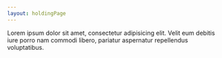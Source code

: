 ```yaml
---
layout: holdingPage
---
```


Lorem ipsum dolor sit amet, consectetur adipisicing elit. Velit eum debitis iure porro nam commodi libero, pariatur aspernatur repellendus voluptatibus.